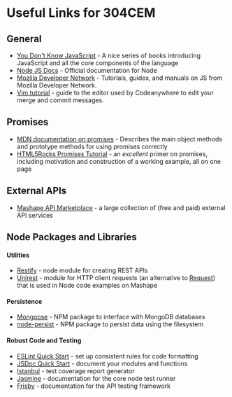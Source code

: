 # Useful Links for 304CEM

## General

* [You Don't Know JavaScript](https://github.com/getify/You-Dont-Know-JS) - A nice series of books introducing JavaScript and all the core components of the language
* [Node JS Docs](https://nodejs.org/api/index.html) - Official documentation for Node
* [Mozilla Developer Network](https://developer.mozilla.org/en-US/docs/Web/JavaScript) - Tutorials, guides, and manuals on JS from Mozilla Developer Network.
* [Vim tutorial](https://linuxconfig.org/vim-tutorial) - guide to the editor used by Codeanywhere to edit your merge and commit messages.

## Promises

* [MDN documentation on promises](https://developer.mozilla.org/en/docs/Web/JavaScript/Reference/Global_Objects/Promise) - Describes the main object methods and prototype methods for using promises correctly
* [HTML5Rocks Promises Tutorial](https://developers.google.com/web/fundamentals/getting-started/primers/promises) - an *excellent* primer on promises, including motivation and construction of a working example, all on one page

## External APIs

* [Mashape API Marketplace](https://market.mashape.com/) - a large collection of (free and paid) external API services

## Node Packages and Libraries

#### Utilities

* [Restify](http://restify.com/) - node module for creating REST APIs
* [Unirest](http://unirest.io/nodejs.html) - module for HTTP client requests (an alternative to [Request](https://www.npmjs.com/package/request)) that is used in Node code examples on Mashape

#### Persistence

* [Mongoose](http://mongoosejs.com/docs/) - NPM package to interface with MongoDB databases
* [node-persist](https://www.npmjs.com/package/node-persist) - NPM package to persist data using the filesystem

#### Robust Code and Testing

* [ESLint Quick Start](http://eslint.org/docs/user-guide/getting-started) - set up consistent rules for code formatting
* [JSDoc Quick Start](http://usejsdoc.org/about-getting-started.html) - document your modules and functions
* [Istanbul](https://github.com/gotwarlost/istanbul) - test coverage report generator
* [Jasmine](http://jasmine.github.io/2.5/introduction) - documentation for the core node test runner
* [Frisby](http://frisbyjs.com/docs/api/) - documentation for the API testing framework

